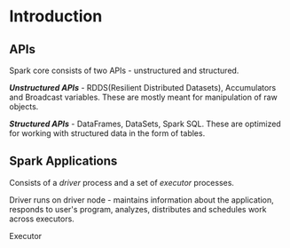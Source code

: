 # Introduction

## APIs

Spark core consists of two APIs - unstructured and structured.

_**Unstructured APIs**_ - RDDS(Resilient Distributed Datasets), Accumulators and Broadcast variables. These are mostly meant for manipulation of raw objects.

_**Structured APIs**_ - DataFrames, DataSets, Spark SQL. These are optimized for working with structured data in the form of tables.

## Spark Applications

Consists of a *driver* process and a set of *executor* processes.

Driver runs on driver node - maintains information about the application, responds to user's program, analyzes, distributes and schedules work across executors.

Executor 